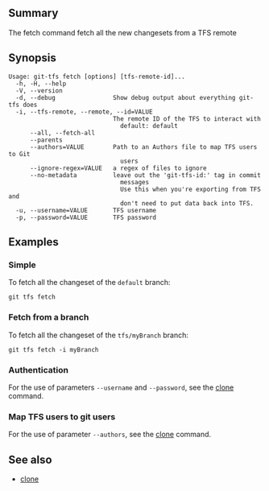 ## Summary

The fetch command fetch all the new changesets from a TFS remote

## Synopsis

    Usage: git-tfs fetch [options] [tfs-remote-id]...
      -h, -H, --help
      -V, --version
      -d, --debug                Show debug output about everything git-tfs does
      -i, --tfs-remote, --remote, --id=VALUE
                                 The remote ID of the TFS to interact with
                                   default: default
          --all, --fetch-all
          --parents
          --authors=VALUE        Path to an Authors file to map TFS users to Git
                                   users
          --ignore-regex=VALUE   a regex of files to ignore
          --no-metadata          leave out the 'git-tfs-id:' tag in commit
                                   messages
                                   Use this when you're exporting from TFS and
                                   don't need to put data back into TFS.
      -u, --username=VALUE       TFS username
      -p, --password=VALUE       TFS password
## Examples

### Simple

To fetch all the changeset of the `default` branch:

    git tfs fetch

### Fetch from a branch

To fetch all the changeset of the `tfs/myBranch` branch:

    git tfs fetch -i myBranch

### Authentication

For the use of parameters `--username` and `--password`, see the [clone](clone.md) command.

### Map TFS users to git users

For the use of parameter `--authors`, see the [clone](clone.md) command.

## See also

* [clone](clone.md)

